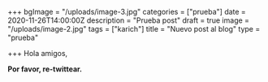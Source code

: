 +++
bgImage = "/uploads/image-3.jpg"
categories = ["prueba"]
date = 2020-11-26T14:00:00Z
description = "Prueba post"
draft = true
image = "/uploads/image-2.jpg"
tags = ["karich"]
title = "Nuevo post al blog"
type = "prueba"

+++
Hola amigos, 

**Por favor, re-twittear.**